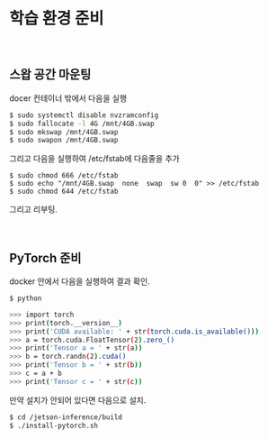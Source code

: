 
# 학습 환경 준비

<br>

## 스왑 공간 마운팅

docer 컨테이너 밖에서 다음을 실행

```bash
$ sudo systemctl disable nvzramconfig
$ sudo fallocate -l 4G /mnt/4GB.swap
$ sudo mkswap /mnt/4GB.swap
$ sudo swapon /mnt/4GB.swap
```

그리고 다음을 실행하여 /etc/fstab에 다음줄을 추가

```
$ sudo chmod 666 /etc/fstab 
$ sudo echo "/mnt/4GB.swap  none  swap  sw 0  0" >> /etc/fstab
$ sudo chmod 644 /etc/fstab
```

그리고 리부팅.

<br>

## PyTorch 준비

docker 안에서 다음을 실행하여 결과 확인.

```bash
$ python

>>> import torch
>>> print(torch.__version__)
>>> print('CUDA available: ' + str(torch.cuda.is_available()))
>>> a = torch.cuda.FloatTensor(2).zero_()
>>> print('Tensor a = ' + str(a))
>>> b = torch.randn(2).cuda()
>>> print('Tensor b = ' + str(b))
>>> c = a + b
>>> print('Tensor c = ' + str(c))
```

만약 설치가 안되어 있다면 다음으로 설치.

```bash
$ cd /jetson-inference/build
$ ./install-pytorch.sh
```

<br>

